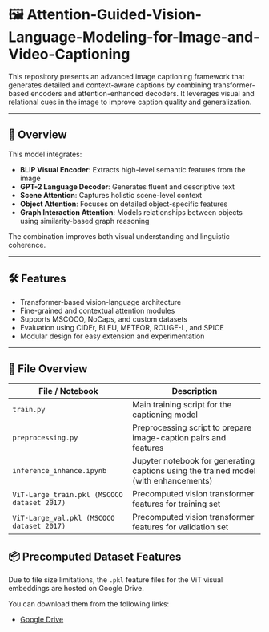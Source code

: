 # 🖼️ Attention-Guided-Vision-Language-Modeling-for-Image-and-Video-Captioning

This repository presents an advanced image captioning framework that generates detailed and context-aware captions by combining transformer-based encoders and attention-enhanced decoders. It leverages visual and relational cues in the image to improve caption quality and generalization.

---

## 📌 Overview

This model integrates:

- **BLIP Visual Encoder**: Extracts high-level semantic features from the image
- **GPT-2 Language Decoder**: Generates fluent and descriptive text
- **Scene Attention**: Captures holistic scene-level context
- **Object Attention**: Focuses on detailed object-specific features
- **Graph Interaction Attention**: Models relationships between objects using similarity-based graph reasoning

The combination improves both visual understanding and linguistic coherence.

---

## 🛠 Features

- Transformer-based vision-language architecture
- Fine-grained and contextual attention modules
- Supports MSCOCO, NoCaps, and custom datasets
- Evaluation using CIDEr, BLEU, METEOR, ROUGE-L, and SPICE
- Modular design for easy extension and experimentation

---
## 📁 File Overview

| File / Notebook            | Description |
|---------------------------|-------------|
| `train.py`                | Main training script for the captioning model |
| `preprocessing.py`        | Preprocessing script to prepare image-caption pairs and features |
| `inference_inhance.ipynb` | Jupyter notebook for generating captions using the trained model (with enhancements) |
| `ViT-Large_train.pkl (MSCOCO dataset 2017)`     | Precomputed vision transformer features for training set |
| `ViT-Large_val.pkl (MSCOCO dataset 2017)`       | Precomputed vision transformer features for validation set |


## 📦 Precomputed Dataset Features

Due to file size limitations, the `.pkl` feature files for the ViT visual embeddings are hosted on Google Drive.

You can download them from the following links:

- [Google Drive]([https://drive.google.com/file/d/your_train_file_id/view?usp=sharing](https://drive.google.com/drive/folders/15AoZ7bYJV3DRTzRMspMYJB-lOQDgv-FJ?usp=share_link))



